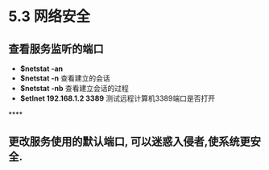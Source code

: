 # 5.3 网络安全

## 查看服务监听的端口

* **$netstat    -an**
* **$netstat    -n**        查看建立的会话
* **$netstat    -nb**       查看建立会话的过程
* **$etlnet 192.168.1.2  3389**    测试远程计算机3389端口是否打开

\*\*\*\*

## 更改服务使用的默认端口, 可以迷惑入侵者,使系统更安全.

